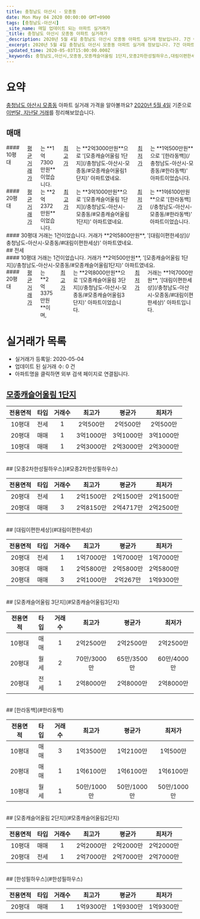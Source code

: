 ```yaml
---
title: 충청남도 아산시 - 모종동
date: Mon May 04 2020 00:00:00 GMT+0900
tags: [충청남도-아산시]
_site_name: 매일 업데이트 되는 아파트 실거래가
_title: 충청남도 아산시 모종동 아파트 실거래가
_description: 2020년 5월 4일 충청남도 아산시 모종동 아파트 실거래 정보입니다. 7건 아파트 정보가 있습니다.
_excerpt: 2020년 5월 4일 충청남도 아산시 모종동 아파트 실거래 정보입니다. 7건 아파트 정보가 있습니다.
_updated_time: 2020-05-03T15:00:00.000Z
_keywords: 충청남도,아산시,모종동,모종캐슬어울림 1단지,모종2차한성필하우스,대림이편한세상,모종캐슬어울림 3단지,한라동백,모종캐슬어울림 2단지,한성필하우스
---
```





# 요약
<ins>충청남도 아산시 모종동</ins> 아파트 실거래 가격을 알아볼까요? <ins>2020년 5월 4일</ins> 기준으로 <ins>이번달, 지난달 거래</ins>를 정리해보았습니다.

## 매매
<div class="container">
<div class="six columns" markdown="1">
#### 10평대
<ins>평균 거래가</ins>는 **1억7300만원**이었습니다. <ins>최고가</ins>는 **2억3000만원**으로 '[모종캐슬어울림 1단지](/충청남도-아산시-모종동/#모종캐슬어울림1단지)' 아파트였네요. <ins>최저가</ins>는 **1억500만원**으로 '[한라동백](/충청남도-아산시-모종동/#한라동백)' 아파트이었습니다.
</div>
<div class="six columns" markdown="1">
#### 20평대
<ins>평균 거래가</ins>는 **2억2372만원**이었습니다. <ins>최고가</ins>는 **3억1000만원**으로 '[모종캐슬어울림 1단지](/충청남도-아산시-모종동/#모종캐슬어울림1단지)' 아파트였네요. <ins>최저가</ins>는 **1억6100만원**으로 '[한라동백](/충청남도-아산시-모종동/#한라동백)' 아파트이었습니다.
</div>
</div>
<div class="container">
<div class="twelve columns" markdown="1">
#### 30평대
거래는 1건이었습니다. 거래가 **2억5800만원**, '[대림이편한세상](/충청남도-아산시-모종동/#대림이편한세상)' 아파트였네요.
</div>
</div>
## 전세
<div class="container">
<div class="six columns" markdown="1">
#### 10평대
거래는 1건이었습니다. 거래가 **2억500만원**, '[모종캐슬어울림 1단지](/충청남도-아산시-모종동/#모종캐슬어울림1단지)' 아파트였네요.
</div>
<div class="six columns" markdown="1">
#### 20평대
<ins>평균 거래가</ins>는 **2억3375만원**이며, <ins>최고가</ins>는 **2억8000만원**으로 '[모종캐슬어울림 3단지](/충청남도-아산시-모종동/#모종캐슬어울림3단지)' 아파트이었습니다. <ins>최저가</ins> 거래는 **1억7000만원**, '[대림이편한세상](/충청남도-아산시-모종동/#대림이편한세상)' 아파트입니다.
</div>
</div>



# 실거래가 목록
- 실거래가 등록일: 2020-05-04
- 업데이트 된 실거래 수: 0 건
- 아파트명을 클릭하면 외부 검색 페이지로 연결됩니다.

## [모종캐슬어울림 1단지](#모종캐슬어울림1단지)

|전용면적|타입|거래수|최고가|평균가|최저가|
|:---:|:---:|:---:|:---:|:---:|:---:|
|10평대|<span class="deal-type-2">전세</span>|1|2억500만|2억500만|2억500만|
|20평대|<span class="deal-type-1">매매</span>|1|3억1000만|3억1000만|3억1000만|
|10평대|<span class="deal-type-1">매매</span>|1|2억3000만|2억3000만|2억3000만|

<br/>
## [모종2차한성필하우스](#모종2차한성필하우스)

|전용면적|타입|거래수|최고가|평균가|최저가|
|:---:|:---:|:---:|:---:|:---:|:---:|
|20평대|<span class="deal-type-2">전세</span>|1|2억1500만|2억1500만|2억1500만|
|20평대|<span class="deal-type-1">매매</span>|3|2억8150만|2억4717만|2억2500만|

<br/>
## [대림이편한세상](#대림이편한세상)

|전용면적|타입|거래수|최고가|평균가|최저가|
|:---:|:---:|:---:|:---:|:---:|:---:|
|20평대|<span class="deal-type-2">전세</span>|1|1억7000만|1억7000만|1억7000만|
|30평대|<span class="deal-type-1">매매</span>|1|2억5800만|2억5800만|2억5800만|
|20평대|<span class="deal-type-1">매매</span>|3|2억1000만|2억267만|1억9300만|

<br/>
## [모종캐슬어울림 3단지](#모종캐슬어울림3단지)

|전용면적|타입|거래수|최고가|평균가|최저가|
|:---:|:---:|:---:|:---:|:---:|:---:|
|10평대|<span class="deal-type-1">매매</span>|1|2억2500만|2억2500만|2억2500만|
|20평대|<span class="deal-type-3">월세</span>|2|70만/3000만|65만/3500만|60만/4000만|
|20평대|<span class="deal-type-2">전세</span>|1|2억8000만|2억8000만|2억8000만|

<br/>
## [한라동백](#한라동백)

|전용면적|타입|거래수|최고가|평균가|최저가|
|:---:|:---:|:---:|:---:|:---:|:---:|
|10평대|<span class="deal-type-1">매매</span>|3|1억3500만|1억2100만|1억500만|
|20평대|<span class="deal-type-1">매매</span>|1|1억6100만|1억6100만|1억6100만|
|10평대|<span class="deal-type-3">월세</span>|1|50만/1000만|50만/1000만|50만/1000만|

<br/>
## [모종캐슬어울림 2단지](#모종캐슬어울림2단지)

|전용면적|타입|거래수|최고가|평균가|최저가|
|:---:|:---:|:---:|:---:|:---:|:---:|
|10평대|<span class="deal-type-1">매매</span>|1|2억2000만|2억2000만|2억2000만|
|20평대|<span class="deal-type-2">전세</span>|1|2억7000만|2억7000만|2억7000만|

<br/>
## [한성필하우스](#한성필하우스)

|전용면적|타입|거래수|최고가|평균가|최저가|
|:---:|:---:|:---:|:---:|:---:|:---:|
|20평대|<span class="deal-type-1">매매</span>|1|1억9300만|1억9300만|1억9300만|

<br/>



